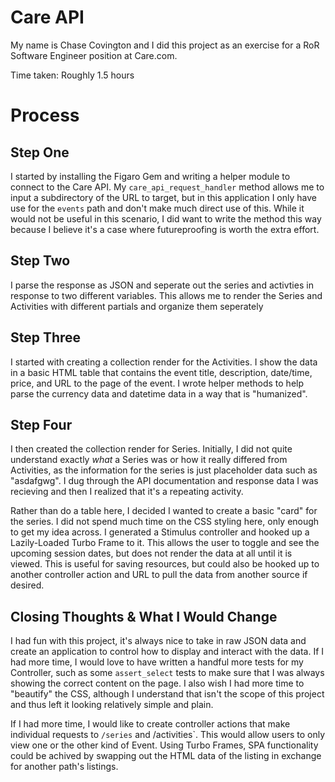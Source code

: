 # Care API

My name is Chase Covington and I did this project as an exercise for a RoR Software Engineer position at Care.com.

Time taken: Roughly 1.5 hours

# Process

## Step One

I started by installing the Figaro Gem and writing a helper module to connect to the Care API. My `care_api_request_handler` method allows me to input a subdirectory of the URL to target, but in this application I only have use for the `events` path and don't make much direct use of this. While it would not be useful in this scenario, I did want to write the method this way because I believe it's a case where futureproofing is worth the extra effort.

## Step Two

I parse the response as JSON and seperate out the series and activties in response to two different variables. This allows me to render the Series and Activities with different partials and organize them seperately

## Step Three

I started with creating a collection render for the Activities. I show the data in a basic HTML table that contains the event title, description, date/time, price, and URL to the page of the event. I wrote helper methods to help parse the currency data and datetime data in a way that is "humanized".

## Step Four

I then created the collection render for Series. Initially, I did not quite understand exactly _what_ a Series was or how it really differed from Activities, as the information for the series is just placeholder data such as "asdafgwg". I dug through the API documentation and response data I was recieving and then I realized that it's a repeating activity.

Rather than do a table here, I decided I wanted to create a basic "card" for the series. I did not spend much time on the CSS styling here, only enough to get my idea across. I generated a Stimulus controller and hooked up a Lazily-Loaded Turbo Frame to it. This allows the user to toggle and see the upcoming session dates, but does not render the data at all until it is viewed. This is useful for saving resources, but could also be hooked up to another controller action and URL to pull the data from another source if desired.

## Closing Thoughts & What I Would Change

I had fun with this project, it's always nice to take in raw JSON data and create an application to control how to display and interact with the data. If I had more time, I would love to have written a handful more tests for my Controller, such as some `assert_select` tests to make sure that I was always showing the correct content on the page. I also wish I had more time to "beautify" the CSS, although I understand that isn't the scope of this project and thus left it looking relatively simple and plain.

If I had more time, I would like to create controller actions that make individual requests to `/series` and /activities`. This would allow users to only view one or the other kind of Event. Using Turbo Frames, SPA functionality could be achived by swapping out the HTML data of the listing in exchange for another path's listings.
